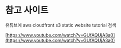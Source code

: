# 참고 사이트

유튜브에 
aws cloudfront s3 static website tutorial 검색

[https://www.youtube.com/watch?v=GUfAQUjA3a0](https://www.youtube.com/watch?v=GUfAQUjA3a0)